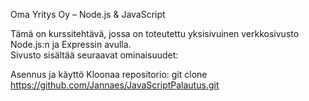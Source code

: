 Oma Yritys Oy – Node.js & JavaScript

Tämä on kurssitehtävä, jossa on toteutettu yksisivuinen verkkosivusto Node.js:n ja Expressin avulla.  
Sivusto sisältää seuraavat ominaisuudet:


Asennus ja käyttö
Kloonaa repositorio: 
git clone https://github.com/Jannaes/JavaScriptPalautus.git
